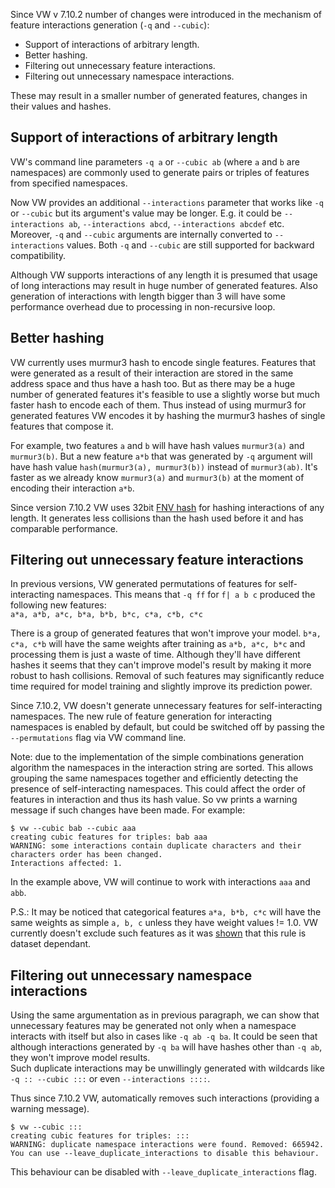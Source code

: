 Since VW v 7.10.2 number of changes were introduced in the mechanism of feature interactions generation (`-q` and `--cubic`):

* Support of interactions of arbitrary length.
* Better hashing.
* Filtering out unnecessary feature interactions.
* Filtering out unnecessary namespace interactions.

These may result in a smaller number of generated features, changes in their values and hashes.

## Support of interactions of arbitrary length

VW's command line parameters `-q a` or `--cubic ab` (where `a` and `b` are namespaces) are commonly used to generate pairs or triples of features from specified namespaces.   

Now VW provides an additional `--interactions` parameter that works like `-q` or `--cubic` but its argument's value may be longer. E.g. it could be `--interactions ab`, `--interactions abcd`, `--interactions abcdef` etc. Moreover, `-q` and `--cubic` arguments are internally converted to `--interactions` values. Both `-q` and `--cubic` are still supported for backward compatibility.   

Although VW supports interactions of any length it is presumed that usage of long interactions may result in huge number of generated features. Also generation of interactions with length bigger than 3 will have some performance overhead due to processing in non-recursive loop.

## Better hashing

VW currently uses murmur3 hash to encode single features. Features that were generated as a result of their interaction are stored in the same address space and thus have a hash too. But as there may be a huge number of generated features it's feasible to use a slightly worse but much faster hash to encode each of them. Thus instead of using murmur3 for generated features VW encodes it by hashing the murmur3 hashes of single features that compose it.   

For example, two features `a` and `b` will have hash values `murmur3(a)` and `murmur3(b)`. But a new feature `a*b` that was generated by `-q` argument will have hash value `hash(murmur3(a), murmur3(b))` instead of `murmur3(ab)`. It's faster as we already know `murmur3(a)` and `murmur3(b)` at the moment of encoding their interaction `a*b`.

Since version 7.10.2 VW uses 32bit [FNV hash](http://www.isthe.com/chongo/tech/comp/fnv/) for hashing interactions of any length. It generates less collisions than the hash used before it and has comparable performance.

## Filtering out unnecessary feature interactions

In previous versions, VW generated permutations of features for self-interacting namespaces. This means that `-q ff` for `f| a b c` produced the following new features:   
``a*a, a*b, a*c, b*a, b*b, b*c, c*a, c*b, c*c``  

There is a group of generated features that won't improve your model. `b*a, c*a, c*b` will have the same weights after training as `a*b, a*c, b*c` and processing them is just a waste of time. Although they'll have different hashes it seems that they can't improve model's result by making it more robust to hash collisions. Removal of such features may significantly reduce time required for model training and slightly improve its prediction power.

Since 7.10.2, VW doesn't generate unnecessary features for self-interacting namespaces. The new rule of feature generation for interacting namespaces is enabled by default, but could be switched off by passing the `--permutations` flag via VW command line.   

Note: due to the implementation of the simple combinations generation algorithm the namespaces in the interaction string are sorted. This allows grouping the same namespaces together and efficiently detecting the presence of self-interacting namespaces. This could affect the order of features in interaction and thus its hash value. So vw prints a warning message if such changes have been made. For example:

```
$ vw --cubic bab --cubic aaa
creating cubic features for triples: bab aaa 
WARNING: some interactions contain duplicate characters and their characters order has been changed.
Interactions affected: 1.
```
In the example above, VW will continue to work with interactions `aaa` and `abb`.

P.S.: It may be noticed that categorical features `a*a, b*b, c*c` will have the same weights as simple `a, b, c` unless they have weight values != 1.0. VW currently doesn't exclude such features as it was [shown](https://github.com/JohnLangford/vowpal_wabbit/issues/698) that this rule is dataset dependant.

## Filtering out unnecessary namespace interactions

Using the same argumentation as in previous paragraph, we can show that unnecessary features may be generated not only when a namespace interacts with itself but also in cases like `-q ab -q ba`. It could be seen that although interactions generated by `-q ba` will have hashes other than `-q ab`, they won't improve model results.     
Such duplicate interactions may be unwillingly generated with wildcards like `-q :: --cubic :::` or even `--interactions ::::`.   

Thus since 7.10.2 VW, automatically removes such interactions (providing a warning message).
```
$ vw --cubic :::
creating cubic features for triples: ::: 
WARNING: duplicate namespace interactions were found. Removed: 665942.
You can use --leave_duplicate_interactions to disable this behaviour.
```
This behaviour can be disabled with `--leave_duplicate_interactions` flag.
